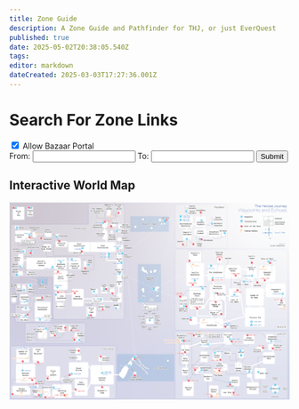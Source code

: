```yaml
---
title: Zone Guide
description: A Zone Guide and Pathfinder for THJ, or just EverQuest
published: true
date: 2025-05-02T20:38:05.540Z
tags: 
editor: markdown
dateCreated: 2025-03-03T17:27:36.001Z
---
```


<div class="container">
  <form action="" id="searchForm">
    <h1>Search For Zone Links</h1>
    <input type="checkbox" id="isBazaarPortalAllowed" name="isBazaarPortalAllowed" checked>
    <label for="isBazaarPortalAllowed">Allow Bazaar Portal</label><br>
    From:
    <input list="zones" name="from" id="from">
    To:
    <input list="zones" name="to" id="to">
    <datalist id="zones"></datalist>
    <button type="submit">Submit</button>
  </form>
  <div id="results"></div>
</div>
<h2 id="world-map">Interactive World Map</h2>
<div class="map-wrapper">
  <!-- ► point the src to wherever you store the file in Wiki.js assets ◄ -->
  <img id="thjZoneMap" src="/map/thj-waypoints.png" alt="THJ Zone Map">
</div>
<!-- lightweight CDN copy of Panzoom (≈4 kB gzipped) -->
<script src="https://unpkg.com/@panzoom/panzoom@9.4.0/dist/panzoom.min.js"></script>
